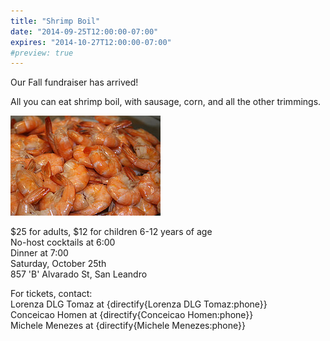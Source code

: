 ```yaml
---
title: "Shrimp Boil"
date: "2014-09-25T12:00:00-07:00"
expires: "2014-10-27T12:00:00-07:00"
#preview: true
---
```


Our Fall fundraiser has arrived!

All you can eat shrimp boil, with sausage, corn, and all the other trimmings.

![Bowl of shrimp](416954735_d969e20dba_m.jpg "More photos by Shawn Rossi at http://www.flickr.com/photos/shawnzlea/")

$25 for adults, $12 for children 6-12 years of age<br>
No-host cocktails at 6:00<br>
Dinner at 7:00<br>
Saturday, October 25th<br>
857 'B' Alvarado St, San Leandro

For tickets, contact:<br>
Lorenza DLG Tomaz at {directify{Lorenza DLG Tomaz:phone}}<br>
Conceicao Homen at {directify{Conceicao Homen:phone}}<br>
Michele Menezes at {directify{Michele Menezes:phone}}
